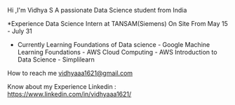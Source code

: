 Hi ,I'm Vidhya S
A passionate Data Science student from India

*Experience
Data Science Intern at TANSAM(Siemens)
On Site From May 15 - July 31

* Currently Learning
Foundations of Data science - Google
Machine Learning Foundations - AWS
Cloud Computing - AWS
Introduction to Data Science - Simplilearn

How to reach me
vidhyaaa1621@gmail.com

Know about my Experience
Linkedin : https://www.linkedin.com/in/vidhyaaa1621/

